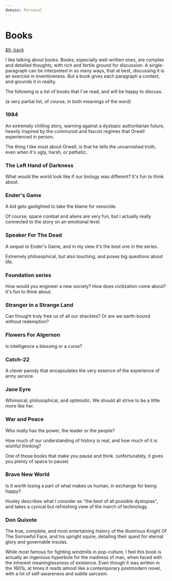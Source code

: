 ```yaml
---
domain: Personal
---
```


<script lang="ts">
	import PersonalPage from '$lib/PersonalPage.svx';
</script>

<PersonalPage>

# Books
[&amp;lt; back](/personal)

I like talking about books. Books, especially well-written ones, are complex and detailed thoughts, with rich and fertile ground for discussion. A single-paragraph can be interpreted in so many ways, that at best, discussing it is an exercise in inventiveness. But a book gives each paragraph a context, and grounds it in reality.

The following is a list of books that I've read, and will be happy to discuss.

(a very partial list, of course, in both meanings of the word)

### 1984

An extremely chilling story, warning against a dystopic authoritarian future, heavily inspired by the communist and fascist regimes that Orwell experienced in person.

The thing I like most about Orwell, is that he tells the unvarnished truth, even when it's ugly, harsh, or pathetic.

### The Left Hand of Darkness

What would the world look like if our biology was different? It's fun to think about.

### Ender's Game

A kid gets gaslighted to take the blame for xenocide. 

Of course, space combat and aliens are very fun, but I actually really connected to the story on an emotional level.

### Speaker For The Dead

A sequel to Ender's Game, and in my view it's the best one in the series.

Extremely philosophical, but also touching, and poses big questions about life.

### Foundation series

How would you engineer a new society? How does civilization come about? It's fun to think about.

### Stranger in a Strange Land

Can thought truly free us of all our shackles? Or are we earth-bound without redemption?

### Flowers For Algernon

Is intelligence a blessing or a curse?

### Catch-22

A clever parody that encapsulates the very essence of the experience of army service.

### Jane Eyre

Whimsical, philosophical, and optimistic. We should all strive to be a little more like her.

### War and Peace

Who really has the power, the leader or the people?

How much of our understanding of history is real, and how much of it is wishful thinking?

One of those books that make you pause and think. (unfortunately, it gives you plenty of space to pause)

### Brave New World

Is it worth losing a part of what makes us human, in exchange for being happy?

Huxley describes what I consider as "the best of all possible dystopias", and takes a cynical but refreshing view of the march of technology.

### Don Quixote

The true, complete, and most entertaining history of the illustrious Knight Of The Sorrowful Face, and his upright squire, detailing their quest for eternal glory and governable insulas.

While most famous for fighting windmills in pop-culture, I feel this book is actually an ingenious hyperbole for the madness of man, when faced with the inherent meaninglessness of existence. Even though it was written in the 1601s, at times it reads almost like a contemporary postmodern novel, with a lot of self-awareness and subtle sarcasm.

</PersonalPage>